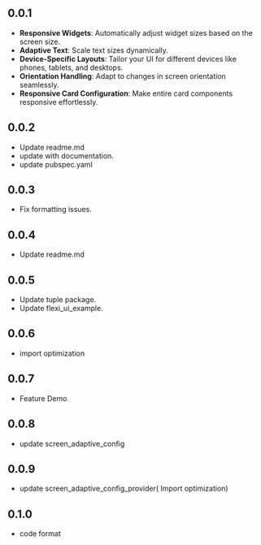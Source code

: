 ## 0.0.1

- **Responsive Widgets**: Automatically adjust widget sizes based on the screen size.
- **Adaptive Text**: Scale text sizes dynamically.
- **Device-Specific Layouts**: Tailor your UI for different devices like phones, tablets, and
  desktops.
- **Orientation Handling**: Adapt to changes in screen orientation seamlessly.
- **Responsive Card Configuration**: Make entire card components responsive effortlessly.

## 0.0.2

- Update readme.md
- update with documentation.
- update pubspec.yaml

## 0.0.3

- Fix formatting issues.

## 0.0.4

- Update readme.md

## 0.0.5

- Update tuple package.
- Update flexi_ui_example.

## 0.0.6

- import optimization

## 0.0.7

- Feature Demo

## 0.0.8

- update screen_adaptive_config

## 0.0.9

- update screen_adaptive_config_provider( Import optimization)

## 0.1.0

- code format